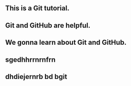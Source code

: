 ## This is a Git tutorial.

## Git and GitHub are helpful.

## We gonna learn about Git and GitHub.

## sgedhhrrnrnfrn

## dhdiejernrb bd bgit